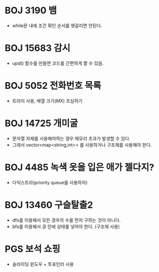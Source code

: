 # BOJ 3190 뱀
- while문 내에 조건 확인 순서를 헷갈리면 안된다.

# BOJ 15683 감시
- upd() 함수를 만들면 코드를 간편하게 짤 수 있음.

# BOJ 5052 전화번호 목록
- 트라이 사용, 배열 크기(MX) 조심하기

# BOJ 14725 개미굴
- 문자열 자체를 사용해야하는 경우 메모리 초과가 발생할 수 있다.
- 그래서 vector<map<string,int>> 를 사용하거나 구조체를 사용해야 한다.

# BOJ 4485 녹색 옷을 입은 애가 젤다지?
- 다익스트라(priority queue를 사용하자)

# BOJ 13460 구슬탈출2
- dfs를 이용해서 모든 경우의 수를 먼저 구하는 것이 아니다.
- bfs를 이용해서 큐 안에 상태를 넣어야 한다. (구조체 사용)

# PGS 보석 쇼핑
- 슬라이딩 윈도우 + 투포인터 사용